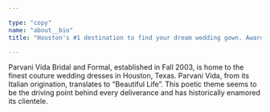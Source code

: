```yaml
---

type: "copy"
name: "about__bio"
title: "Houston's #1 destination to find your dream wedding gown. Award winning designers. Unforgettable styles."

---
```


Parvani Vida Bridal and Formal, established in Fall 2003, is home to the finest couture wedding dresses in Houston, Texas. Parvani Vida, from its Italian origination, translates to “Beautiful Life”. This poetic theme seems to be the driving point behind every deliverance and has historically enamored its clientele.